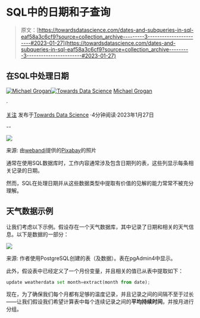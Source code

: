# SQL中的日期和子查询

> 原文：[https://towardsdatascience.com/dates-and-subqueries-in-sql-eaf58a3c6cf9?source=collection_archive---------3-----------------------#2023-01-27](https://towardsdatascience.com/dates-and-subqueries-in-sql-eaf58a3c6cf9?source=collection_archive---------3-----------------------#2023-01-27)

## 在SQL中处理日期

[](https://mgcodesandstats.medium.com/?source=post_page-----eaf58a3c6cf9--------------------------------)[![Michael Grogan](../Images/af9ce19e2f61efb07664124e664c7e81.png)](https://mgcodesandstats.medium.com/?source=post_page-----eaf58a3c6cf9--------------------------------)[](https://towardsdatascience.com/?source=post_page-----eaf58a3c6cf9--------------------------------)[![Towards Data Science](../Images/a6ff2676ffcc0c7aad8aaf1d79379785.png)](https://towardsdatascience.com/?source=post_page-----eaf58a3c6cf9--------------------------------) [Michael Grogan](https://mgcodesandstats.medium.com/?source=post_page-----eaf58a3c6cf9--------------------------------)

·

[关注](https://medium.com/m/signin?actionUrl=https%3A%2F%2Fmedium.com%2F_%2Fsubscribe%2Fuser%2Feec017a8b178&operation=register&redirect=https%3A%2F%2Ftowardsdatascience.com%2Fdates-and-subqueries-in-sql-eaf58a3c6cf9&user=Michael+Grogan&userId=eec017a8b178&source=post_page-eec017a8b178----eaf58a3c6cf9---------------------post_header-----------) 发布于[Towards Data Science](https://towardsdatascience.com/?source=post_page-----eaf58a3c6cf9--------------------------------) ·4分钟阅读·2023年1月27日[](https://medium.com/m/signin?actionUrl=https%3A%2F%2Fmedium.com%2F_%2Fvote%2Ftowards-data-science%2Feaf58a3c6cf9&operation=register&redirect=https%3A%2F%2Ftowardsdatascience.com%2Fdates-and-subqueries-in-sql-eaf58a3c6cf9&user=Michael+Grogan&userId=eec017a8b178&source=-----eaf58a3c6cf9---------------------clap_footer-----------)

--

[](https://medium.com/m/signin?actionUrl=https%3A%2F%2Fmedium.com%2F_%2Fbookmark%2Fp%2Feaf58a3c6cf9&operation=register&redirect=https%3A%2F%2Ftowardsdatascience.com%2Fdates-and-subqueries-in-sql-eaf58a3c6cf9&source=-----eaf58a3c6cf9---------------------bookmark_footer-----------)![](../Images/cb2b6541ac41db27d9f3485efa264d94.png)

来源: 由[webandi](https://pixabay.com/users/webandi-1460261/)提供的[Pixabay](https://pixabay.com/photos/calendar-dates-schedule-days-1990453/)的照片

通常在使用SQL数据库时，工作内容通常涉及包含日期列的表，这些列显示每条相关记录的日期。

然而，SQL在处理日期并从这些数据类型中提取有价值的见解的能力常常不被充分理解。

## 天气数据示例

让我们考虑以下示例。假设存在一个天气数据库，其中记录了日期和相关的天气信息。以下是数据的一部分：

![](../Images/efbed3572df7cc1824766dab42d85521.png)

来源: 作者使用PostgreSQL创建的表（及数据）。表在pgAdmin4中显示。

此外，假设表中已经定义了一个月份变量，并且相关的值已从表中提取如下：

```py
update weatherdata set month=extract(month from date);
```

现在，为了确保我们每个月都有足够的温度记录，并且记录之间的间隔不至于过长——让我们假设我们希望计算表中每个连续记录之间的**平均持续时间**，并按月进行分组。
